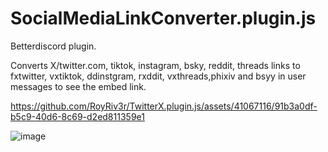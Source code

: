 # SocialMediaLinkConverter.plugin.js

Betterdiscord plugin.

Converts X/twitter.com, tiktok, instagram, bsky, reddit, threads links to fxtwitter, vxtiktok, ddinstgram, rxddit, vxthreads,phixiv and bsyy in user messages to see the embed link.

https://github.com/RoyRiv3r/TwitterX.plugin.js/assets/41067116/91b3a0df-b5c9-40d6-8c69-d2ed811359e1

![image](https://github.com/RoyRiv3r/SocialMediaLinkConverter.plugin.js/assets/41067116/243f59c0-0fc1-4449-98cd-7fdd49eb26c7)
